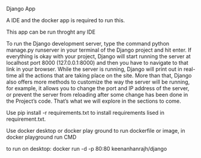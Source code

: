 Django App

A IDE and the docker app is required to run this.

This app can be run throght any IDE

To run the Django development server, type the command python manage.py runserver in your terminal of the Django project and hit enter. If everything is okay with your project, 
Django will start running the server at localhost port 8000 (127.0.0.1:8000) and then you have to navigate to that link in your browser. While the server is running, 
Django will print out in real-time all the actions that are taking place on the site. More than that, Django also offers more methods to customize the way the server will be running, for example, 
it allows you to change the port and IP address of the server, or prevent the server from reloading after some change has been done in the Project’s code. That’s what we will explore in the sections to come.

Use pip install -r requirements.txt to install requirements lised in requirement.txt.

Use docker desktop or docker play ground to run dockerfile or image, in docker playground run CMD 

to run on desktop:
docker run -d -p 80:80 keenanhanrajh/django


